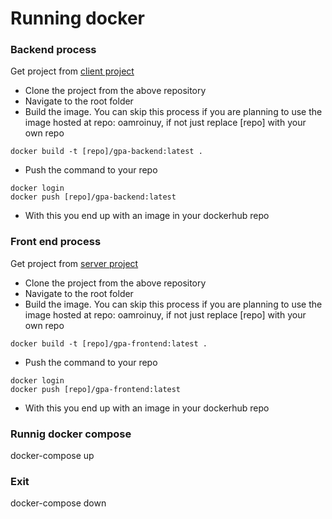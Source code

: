 # Running docker

### Backend process

Get project from [client project](https://github.com/yuniorlaureano/GPA.git)

- Clone the project from the above repository
- Navigate to the root folder
- Build the image. You can skip this process if you are planning to use the image hosted at repo: oamroinuy, if not just replace [repo] with your own repo

```
docker build -t [repo]/gpa-backend:latest .
```

- Push the command to your repo

```
docker login
docker push [repo]/gpa-backend:latest
```

- With this you end up with an image in your dockerhub repo

### Front end process

Get project from [server project](https://github.com/yuniorlaureano/gpa-client-vivo.git)

- Clone the project from the above repository
- Navigate to the root folder
- Build the image. You can skip this process if you are planning to use the image hosted at repo: oamroinuy, if not just replace [repo] with your own repo

```
docker build -t [repo]/gpa-frontend:latest .
```

- Push the command to your repo

```
docker login
docker push [repo]/gpa-frontend:latest
```

- With this you end up with an image in your dockerhub repo

### Runnig docker compose

docker-compose up

### Exit

docker-compose down
